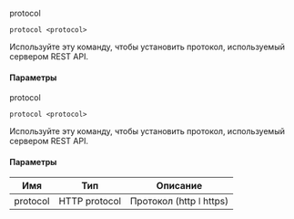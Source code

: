 protocol

```minicom
protocol <protocol>
```

Используйте эту команду, чтобы установить протокол, используемый сервером REST API.

#### Параметры

protocol

```minicom
protocol <protocol>
```

Используйте эту команду, чтобы установить протокол, используемый сервером REST API.

#### Параметры

| Имя      | Тип           | Описание                |
| -------- | ------------- | ----------------------- |
| protocol | HTTP protocol | Протокол (http ǀ https) |
